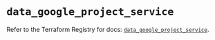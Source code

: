 # `data_google_project_service`

Refer to the Terraform Registry for docs: [`data_google_project_service`](https://registry.terraform.io/providers/hashicorp/google/5.30.0/docs/data-sources/project_service).
